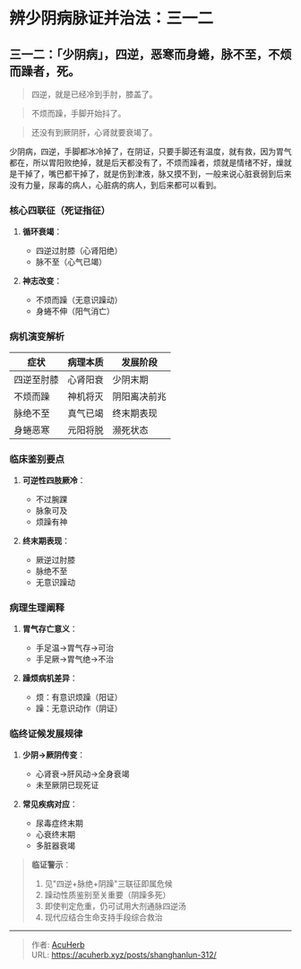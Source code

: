 # 辨少阴病脉证并治法：三一二


## 三一二：「少阴病」，四逆，恶寒而身蜷，脉不至，不烦而躁者，死。

<!--more-->

> 四逆，就是已经冷到手肘，膝盖了。

> 不烦而躁，手脚开始抖了。

> 还没有到厥阴肝，心肾就要衰竭了。

少阴病，四逆，手脚都冰冷掉了，在阴证，只要手脚还有温度，就有救，因为胃气都在，所以胃阳败绝掉，就是后天都没有了，不烦而躁者，烦就是情绪不好，燥就是干掉了，嘴巴都干掉了，就是伤到津液，脉又摸不到，一般来说心脏衰弱到后来没有力量，尿毒的病人，心脏病的病人，到后来都可以看到。

### 核心四联征（死证指征）
1. **循环衰竭**：
   - 四逆过肘膝（心肾阳绝）
   - 脉不至（心气已竭）

2. **神志改变**：
   - 不烦而躁（无意识躁动）
   - 身蜷不伸（阳气消亡）

### 病机演变解析
| **症状** | **病理本质** | **发展阶段** |
|----------|--------------|--------------|
| 四逆至肘膝 | 心肾阳衰 | 少阴末期 |
| 不烦而躁 | 神机将灭 | 阴阳离决前兆 |
| 脉绝不至 | 真气已竭 | 终末期表现 |
| 身蜷恶寒 | 元阳将脱 | 濒死状态 |

### 临床鉴别要点
1. **可逆性四肢厥冷**：
   - 不过腕踝
   - 脉象可及
   - 烦躁有神

2. **终末期表现**：
   - 厥逆过肘膝
   - 脉绝不至
   - 无意识躁动

### 病理生理阐释
1. **胃气存亡意义**：
   - 手足温→胃气存→可治
   - 手足厥→胃气绝→不治

2. **躁烦病机差异**：
   - 烦：有意识烦躁（阳证）
   - 躁：无意识动作（阴证）

### 临终证候发展规律
1. **少阴→厥阴传变**：
   - 心肾衰→肝风动→全身衰竭
   - 未至厥阴已现死证

2. **常见疾病对应**：
   - 尿毒症终末期
   - 心衰终末期
   - 多脏器衰竭

> **临证警示**：
> 1. 见"四逆+脉绝+阴躁"三联征即属危候
> 2. 躁动性质鉴别至关重要（阴躁多死）
> 3. 即使判定危重，仍可试用大剂通脉四逆汤
> 4. 现代应结合生命支持手段综合救治

---

> 作者: [AcuHerb](https://acuherb.xyz)  
> URL: https://acuherb.xyz/posts/shanghanlun-312/  

